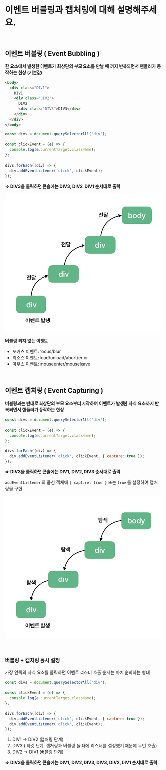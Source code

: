 # 이벤트 버블링과 캡처링에 대해 설명해주세요.

</br>

## 이벤트 버블링 ( Event Bubbling )

**한 요소에서 발생한 이벤트가 최상단의 부모 요소를 만날 때 까지 반복되면서 핸들러가 동작하는 현상 (기본값)**

```html
<body>
  <div class="DIV1">
    DIV1
    <div class="DIV2">
      DIV2
      <div class="DIV3">DIV3</div>
    </div>
  </div>
</body>
```

```jsx
const divs = document.querySelectorAll('div');

const clickEvent = (e) => {
  console.log(e.currentTarget.className);
};

divs.forEach((div) => {
  div.addEventListener('click', clickEvent);
});
```

**⇒ DIV3을 클릭하면 콘솔에는 DIV3, DIV2, DIV1 순서대로 출력**

![Untitled](/resources/bubbling.png)

**버블링 되지 않는 이벤트**

- 포커스 이벤트: focus/blur
- 리소스 이벤트: load/unload/abort/error
- 마우스 이벤트: mouseenter/mouseleave

</br>

## 이벤트 캡처링 ( Event Capturing )

**버블링과는 반대로 최상단의 부모 요소부터 시작하여 이벤트가 발생한 자식 요소까지 반복되면서 핸들러가 동작하는 현상**

```jsx
const divs = document.querySelectorAll('div');

const clickEvent = (e) => {
  console.log(e.currentTarget.className);
};

divs.forEach((div) => {
  div.addEventListener('click', clickEvent, { capture: true });
});
```

**⇒ DIV3을 클릭하면 콘솔에는 DIV1, DIV2, DIV3 순서대로 출력**

`addEventListener` 의 옵션 객체에 `{ capture: true }` 또는 `true` 를 설정하여 캡처링을 구현

![Untitled](/resources/capturing.png)

</br>

### 버블링 + 캡처링 동시 설정

가장 안쪽의 자식 요소를 클릭하면 이벤트 리스너 호출 순서는 마치 순회하는 형태

```jsx
const divs = document.querySelectorAll('div');

const clickEvent = (e) => {
  console.log(e.currentTarget.className);
};

divs.forEach((div) => {
  div.addEventListener('click', clickEvent, { capture: true });
  div.addEventListener('click', clickEvent);
});
```

1. DIV1 → DIV2 (캡처링 단계)
2. DIV3 ( 타깃 단계, 캡쳐링과 버블링 둘 다에 리스너를 설정했기 때문에 두번 호출)
3. DIV2 → DIV1 (버블링 단계)

**⇒ DIV3을 클릭하면 콘솔에는 DIV1, DIV2, DIV3, DIV3, DIV2, DIV1 순서대로 출력**
